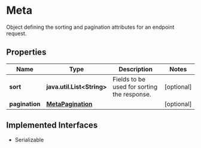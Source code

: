 

# Meta

Object defining the sorting and pagination attributes for an endpoint request.

## Properties

Name | Type | Description | Notes
------------ | ------------- | ------------- | -------------
**sort** | **java.util.List&lt;String&gt;** | Fields to be used for sorting the response. |  [optional]
**pagination** | [**MetaPagination**](MetaPagination.md) |  |  [optional]


## Implemented Interfaces

* Serializable


